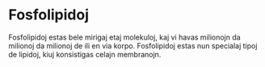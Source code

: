 # Fosfolipidoj

Fosfolipidoj estas bele mirigaj etaj molekuloj, kaj vi havas milionojn da
milionoj da milionoj de ili en via korpo. Fosfolipidoj estas nun specialaj tipoj
de lipidoj, kiuj konsistigas celajn membranojn.
